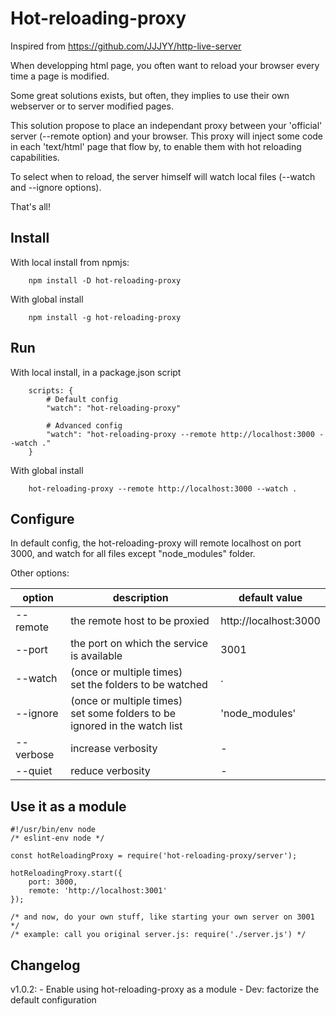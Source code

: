 # Hot-reloading-proxy

Inspired from https://github.com/JJJYY/http-live-server

When developping html page, you often want to reload your browser every time a page is modified.

Some great solutions exists, but often, they implies to use their own webserver or to server modified pages.

This solution propose to place an independant proxy between your 'official' server (--remote option) and
your browser. This proxy will inject some code in each 'text/html' page that flow by, to enable them
with hot reloading capabilities.

To select when to reload, the server himself will watch local files (--watch and --ignore options).

That's all!

## Install

With local install from npmjs:

```lang=js
    npm install -D hot-reloading-proxy
```

With global install

```lang=js
    npm install -g hot-reloading-proxy
```


## Run

With local install, in a package.json script

```lang=js
    scripts: {
        # Default config
        "watch": "hot-reloading-proxy"

        # Advanced config
        "watch": "hot-reloading-proxy --remote http://localhost:3000 --watch ."
    }
```

With global install

```lang=js
    hot-reloading-proxy --remote http://localhost:3000 --watch .
```

## Configure

In default config, the hot-reloading-proxy will remote localhost on port 3000, and watch for all files
except "node_modules" folder.

Other options:

|option    | description | default value    |
|----------|-------------|------------------|
|--remote  | the remote host to be proxied |http://localhost:3000
|--port    | the port on which the service is available | 3001
|--watch   | (once or multiple times)<br> set the folders to be watched | .
|--ignore  | (once or multiple times)<br>set some folders to be ignored in the watch list | 'node_modules'
|--verbose | increase verbosity | - |
|--quiet   | reduce verbosity | - |

## Use it as a module

```lang=javascript
#!/usr/bin/env node
/* eslint-env node */

const hotReloadingProxy = require('hot-reloading-proxy/server');

hotReloadingProxy.start({
	port: 3000,
	remote: 'http://localhost:3001'
});

/* and now, do your own stuff, like starting your own server on 3001 */
/* example: call you original server.js: require('./server.js') */
```

## Changelog

v1.0.2:
    - Enable using hot-reloading-proxy as a module
    - Dev: factorize the default configuration
